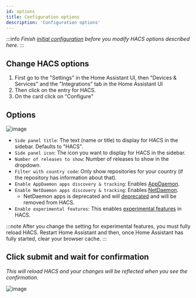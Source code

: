 ```yaml
---
id: options
title: Configuration options
description: 'Configuration options'
---
```


:::info
_Finish [initial configuration](/docs/configuration/basic) before you modify HACS options described here._
:::

## Change HACS options

1. First go to the "Settings" in the Home Assistant UI, then "Devices & Services" and the "Integrations" tab in the Home Assistant UI
1. Then click on the entry for HACS.
1. On the card click on "Configure"

## Options

![image](/img/option3.png)

- `Side panel title`: The text (name or title) to display for HACS in the sidebar. Defaults to "HACS".
- `Side panel icon`: The icon you want to display for HACS in the sidebar.
- `Number of releases to show`: Number of releases to show in the dropdown.
- `Filter with country code`: Only show repositories for your country (if the repository has information about that).
- `Enable AppDaemon apps discovery & tracking`: Enables [AppDaemon](/docs/categories/appdaemon_apps).
- `Enable NetDaemon apps discovery & tracking`: Enables [NetDaemon](/docs/categories/netdaemon_apps).
  - NetDaemon apps is deprecated and will [deprecated](/docs/categories/netdaemon_apps#deprecation-notice) and will be removed from HACS.
- `Enable experimental features`: This enables [experimental features](https://experimental.hacs.xyz/) in HACS.

:::note
After you change the setting for experimental features, you must fully reload HACS. Restart Home Assistant and then, once Home Assistant has fully started, clear your browser cache.
:::

## Click submit and wait for confirmation

_This will reload HACS and your changes will be reflected when you see the confirmation._

![image](/img/option4.png)
